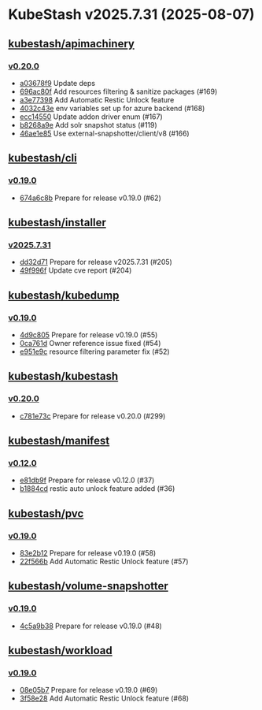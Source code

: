 # KubeStash v2025.7.31 (2025-08-07)


## [kubestash/apimachinery](https://github.com/kubestash/apimachinery)

### [v0.20.0](https://github.com/kubestash/apimachinery/releases/tag/v0.20.0)

- [a03678f9](https://github.com/kubestash/apimachinery/commit/a03678f9) Update deps
- [696ac80f](https://github.com/kubestash/apimachinery/commit/696ac80f) Add resources filtering & sanitize packages (#169)
- [a3e77398](https://github.com/kubestash/apimachinery/commit/a3e77398) Add Automatic Restic Unlock feature
- [4032c43e](https://github.com/kubestash/apimachinery/commit/4032c43e) env variables set up for azure backend (#168)
- [ecc14550](https://github.com/kubestash/apimachinery/commit/ecc14550) Update addon driver enum (#167)
- [b8268a9e](https://github.com/kubestash/apimachinery/commit/b8268a9e) Add solr snapshot status (#119)
- [46ae1e85](https://github.com/kubestash/apimachinery/commit/46ae1e85) Use external-snapshotter/client/v8 (#166)



## [kubestash/cli](https://github.com/kubestash/cli)

### [v0.19.0](https://github.com/kubestash/cli/releases/tag/v0.19.0)

- [674a6c8b](https://github.com/kubestash/cli/commit/674a6c8b) Prepare for release v0.19.0 (#62)



## [kubestash/installer](https://github.com/kubestash/installer)

### [v2025.7.31](https://github.com/kubestash/installer/releases/tag/v2025.7.31)

- [dd32d71](https://github.com/kubestash/installer/commit/dd32d71) Prepare for release v2025.7.31 (#205)
- [49f996f](https://github.com/kubestash/installer/commit/49f996f) Update cve report (#204)



## [kubestash/kubedump](https://github.com/kubestash/kubedump)

### [v0.19.0](https://github.com/kubestash/kubedump/releases/tag/v0.19.0)

- [4d9c805](https://github.com/kubestash/kubedump/commit/4d9c805) Prepare for release v0.19.0 (#55)
- [0ca761d](https://github.com/kubestash/kubedump/commit/0ca761d) Owner reference issue fixed  (#54)
- [e951e9c](https://github.com/kubestash/kubedump/commit/e951e9c) resource filtering parameter fix (#52)



## [kubestash/kubestash](https://github.com/kubestash/kubestash)

### [v0.20.0](https://github.com/kubestash/kubestash/releases/tag/v0.20.0)

- [c781e73c](https://github.com/kubestash/kubestash/commit/c781e73c) Prepare for release v0.20.0 (#299)



## [kubestash/manifest](https://github.com/kubestash/manifest)

### [v0.12.0](https://github.com/kubestash/manifest/releases/tag/v0.12.0)

- [e81db9f](https://github.com/kubestash/manifest/commit/e81db9f) Prepare for release v0.12.0 (#37)
- [b1884cd](https://github.com/kubestash/manifest/commit/b1884cd) restic auto unlock feature added (#36)



## [kubestash/pvc](https://github.com/kubestash/pvc)

### [v0.19.0](https://github.com/kubestash/pvc/releases/tag/v0.19.0)

- [83e2b12](https://github.com/kubestash/pvc/commit/83e2b12) Prepare for release v0.19.0 (#58)
- [22f566b](https://github.com/kubestash/pvc/commit/22f566b) Add Automatic Restic Unlock feature (#57)



## [kubestash/volume-snapshotter](https://github.com/kubestash/volume-snapshotter)

### [v0.19.0](https://github.com/kubestash/volume-snapshotter/releases/tag/v0.19.0)

- [4c5a9b38](https://github.com/kubestash/volume-snapshotter/commit/4c5a9b38) Prepare for release v0.19.0 (#48)



## [kubestash/workload](https://github.com/kubestash/workload)

### [v0.19.0](https://github.com/kubestash/workload/releases/tag/v0.19.0)

- [08e05b7](https://github.com/kubestash/workload/commit/08e05b7) Prepare for release v0.19.0 (#69)
- [3f58e28](https://github.com/kubestash/workload/commit/3f58e28) Add Automatic Restic Unlock feature (#68)



